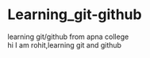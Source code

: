 # Learning_git-github
learning git/github from apna college
<br>
hi I am rohit,learning git and github
